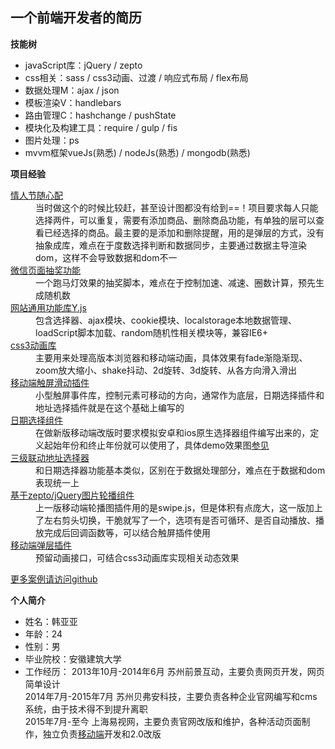 <h2>一个前端开发者的简历</h2>
<b>技能树</b>
<ul>
  <li>javaScript库：jQuery / zepto</li>
  <li>css相关：sass / css3动画、过渡 / 响应式布局 / flex布局</li>
  <li>数据处理M：ajax / json</li>
  <li>模板渲染V：handlebars</li>
  <li>路由管理C：hashchange / pushState</li>
  <li>模块化及构建工具：require / gulp / fis</li>
  <li>图片处理：ps</li>
  <li>mvvm框架vueJs(熟悉) / nodeJs(熟悉) / mongodb(熟悉)</li>
</ul>
<b>项目经验</b>
<dl>
  <dt><a href="http://m.easeeyes.com/active160214.html">情人节随心配</a></dt>
  <dd>
    当时做这个的时候比较赶，甚至设计图都没有给到==！项目要求每人只能选择两件，可以重复，需要有添加商品、删除商品功能，有单独的层可以查看已经选择的商品。最主要的是添加和删除提醒，用的是弹层的方式，没有抽象成库，难点在于度数选择判断和数据同步，主要通过数据主导渲染dom，这样不会导致数据和dom不一
  </dd>
  <dt><a href="http://m.easeeyes.com/active20160205.html#rd?sukey=014c68f407f2d3e181b6b5e665f26ab7971fdd301c4d17823f975b653b1d0bf6b518637bdddc609e94c63577bb8c7022">微信页面抽奖功能</a></dt>
  <dd>
    一个跑马灯效果的抽奖脚本，难点在于控制加速、减速、圈数计算，预先生成随机数
  </dd>
  <dt><a href="https://github.com/aduck/YJS/blob/master/Y.js">网站通用功能库Y.js</a></dt>
  <dd>
    包含选择器、ajax模块、cookie模块、localstorage本地数据管理、loadScript脚本加载、random随机性相关模块等，兼容IE6+
  </dd>
  <dt><a href="https://github.com/aduck/datePick/blob/master/ani.css">css3动画库</a></dt>
  <dd>
    主要用来处理高版本浏览器和移动端动画，具体效果有fade渐隐渐现、zoom放大缩小、shake抖动、2d旋转、3d旋转、从各方向滑入滑出
  </dd>
  <dt><a href="https://github.com/aduck/datePick/blob/master/js/tmAble.js">移动端触屏滑动插件</a></dt>
  <dd>
    小型触屏事件库，控制元素可移动的方向，通常作为底层，日期选择插件和地址选择插件就是在这个基础上编写的
  </dd>
  <dt><a href="https://github.com/aduck/datePick/blob/master/js/datePick.js">日期选择组件</a></dt>
  <dd>
    在做新版移动端改版时要求模拟安卓和ios原生选择器组件编写出来的，定义起始年份和终止年份就可以使用了，具体demo效果图<a href="https://github.com/aduck/datePick/blob/master/demo.png">参见</a>
  </dd>
  <dt><a href="https://github.com/aduck/wap_bf160323/blob/master/areaSelect.js">三级联动地址选择器</a></dt>
  <dd>
    和日期选择器功能基本类似，区别在于数据处理部分，难点在于数据和dom表现统一上
  </dd>
  <dt><a href="https://github.com/aduck/wap_bf160323/blob/master/pics.js">基于zepto/jQuery图片轮播组件</a></dt>
  <dd>
    上一版移动端轮播图插件用的是swipe.js，但是体积有点庞大，这一版加上了左右剪头切换，干脆就写了一个，选项有是否可循环、是否自动播放、播放完成后回调函数等，可以结合触屏插件使用
  </dd>
  <dt><a href="https://github.com/aduck/wap_bf160323/blob/master/pop.js">移动端弹层插件</a></dt>
  <dd>预留动画接口，可结合css3动画库实现相关动态效果</dd>
</dl>
<a href="https://github.com/aduck">更多案例请访问github</a>

<b>个人简介</b>
<ul>
  <li>姓名：韩亚亚</li>
  <li>年龄：24</li>
  <li>性别：男</li>
  <li>毕业院校：安徽建筑大学</li>
  <li>工作经历：
    2013年10月-2014年6月 苏州前景互动，主要负责网页开发，网页简单设计<br />
    2014年7月-2015年7月 苏州贝弗安科技，主要负责各种企业官网编写和cms系统，由于技术得不到提升离职<br />
    2015年7月-至今 上海易视网，主要负责官网改版和维护，各种活动页面制作，独立负责<a href="http://m.easeeyes.com">移动端</a>开发和2.0改版
  </li>
</ul>
